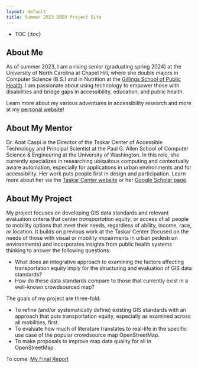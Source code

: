```yaml
---
layout: default
title: Summer 2023 DREU Project Site
---
```


* TOC
{:toc}

## About Me

As of summer 2023, I am a rising senior (graduating spring 2024) at the University of North Carolina at Chapel Hill, where she double majors in Computer Science (B.S.) and in Nutrition at the [Gillings School of Public Health](https://sph.unc.edu/). I am passionate about using technology to empower those with disabilities and bridge gaps in accessibility, education, and public health.

Learn more about my various adventures in accessibility research and more at my [personal website](https://christineiym.github.io/)!

## About My Mentor

Dr. Anat Caspi is the Director of the Taskar Center of Accessible Technology and Principal Scientist at the Paul G. Allen School of Computer Science & Engineering at the University of Washington. In this role, she currently specializes in researching ubiquitous computing and contextually aware automation, especially for applications in urban environments and for accessibility. Her work puts people first in design and participation. Learn more about her via the [Taskar Center website](https://tcat.cs.washington.edu/) or her [Google Scholar page](https://scholar.google.com/citations?hl=en&user=6ieA-gMAAAAJ).

## About My Project

My project focuses on developing GIS data standards and relevant evaluation criteria that center *transportation equity*, or access of all people to mobility options that meet their needs, regardless of ability, income, race, or location. It builds on previous work at the Taskar Center (focused on the needs of those with visual or mobility impairments in urban pedestrian environments) and incorporates insights from public health systems thinking to answer the following questions:

- What does an integrative approach to examining the factors affecting transportation equity imply for the structuring and evaluation of GIS data standards?
- How do these data standards compare to those that currently exist in a well-known crowdsourced map?

The goals of my project are three-fold:
- To refine (and/or systematically define) existing GIS standards with an approach that puts transportation equity, especially as examined across all mobilities, first.
- To evaluate how much of literature translates to real-life in the specific use case of the popular crowdsource map OpenStreetMap.
- To make proposals to improve map data quality for all in OpenStreetMap.

To come: [My Final Report](files/finalreport.pdf)